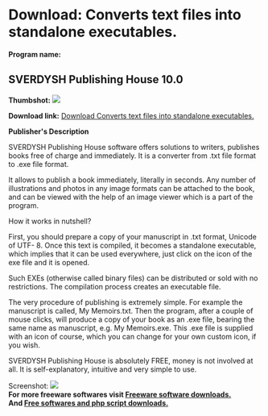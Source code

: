 # Download: Converts text files into standalone executables.

**Program name:**

## SVERDYSH Publishing House 10.0

  
**Thumbshot:** ![](http://www.freewarefiles.com/screenshot/sverdyshph_md.jpg)   
  
**Download link:** [Download Converts text files into standalone executables.](http://freesoftwares.boysofts.com/SVERDYSH-Publishing-House_program_88784.html)  
  


**Publisher's Description**  
  


SVERDYSH Publishing House software offers solutions to writers, publishes books free of charge and immediately. It is a converter from .txt file format to .exe file format. 

It allows to publish a book immediately, literally in seconds. Any number of illustrations and photos in any image formats can be attached to the book, and can be viewed with the help of an image viewer which is a part of the program. 

How it works in nutshell? 

First, you should prepare a copy of your manuscript in .txt format, Unicode of UTF- 8. Once this text is compiled, it becomes a standalone executable, which implies that it can be used everywhere, just click on the icon of the exe file and it is opened. 

Such EXEs (otherwise called binary files) can be distributed or sold with no restrictions. The compilation process creates an executable file. 

The very procedure of publishing is extremely simple. For example the manuscript is called, My Memoirs.txt. Then the program, after a couple of mouse clicks, will produce a copy of your book as an .exe file, bearing the same name as manuscript, e.g. My Memoirs.exe. This .exe file is supplied with an icon of course, which you can change for your own custom icon, if you wish. 

SVERDYSH Publishing House is absolutely FREE, money is not involved at all. It is self-explanatory, intuitive and very simple to use. 

  
  
Screenshot: ![](http://www.freewarefiles.com/screenshot/sverdyshph.jpg)   
**For more freeware softwares visit [Freeware software downloads.](http://freesoftwares.boysofts.com/)**   
**And [Free softwares and php script downloads.](http://www.boysofts.com/)**
